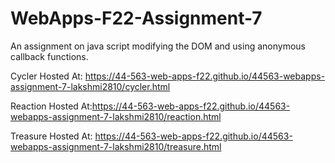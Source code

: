 # WebApps-F22-Assignment-7
An assignment on java script modifying the DOM and using anonymous callback functions.

Cycler Hosted At: https://44-563-web-apps-f22.github.io/44563-webapps-assignment-7-lakshmi2810/cycler.html

Reaction Hosted At:https://44-563-web-apps-f22.github.io/44563-webapps-assignment-7-lakshmi2810/reaction.html

Treasure Hosted At: https://44-563-web-apps-f22.github.io/44563-webapps-assignment-7-lakshmi2810/treasure.html
